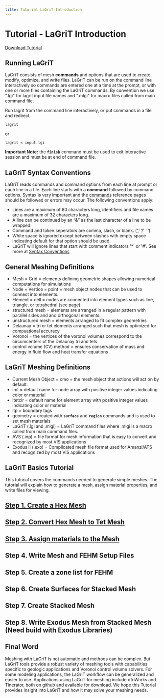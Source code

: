 ```yaml
---
title: Tutorial LaGriT Introduction
---
```


# Tutorial - LaGriT Introduction

<div class="button" id="button-3">
   <div id="circle"></div>
   <a href="{{ "/pages/tutorial/lagrit_introduction/index" | relative_url }}">Download Tutorial</a>
</div>


## Running LaGriT

LaGriT consists of mesh **commands** and options that are used to create, modify, optimize, and write files. LaGriT can be run on the command line interactively so commands are entered one at a time at the prompt, or with one or more files containing the LaGriT commands. By convention we use ".lgi" for lagrit input file names and ".mlgi" for macro files called from main command file.

Run lagrit from the command line interactively, or put commands in a file and redirect.
```
lagrit
```
or
```
lagrit < input.lgi
```
**Important Note:** the **`finish`** command must be used to exit interactive session and must be at end of command file.

## LaGriT Syntax Conventions

LaGriT reads commands and command options from each line at prompt or each line in a file. Each line starts with a **command** followed by command options. Syntax is very important and the [commands](https://lanl.github.io/LaGriT/pages/commands.html) reference pages should be followed or errors may occur. The following conventions apply:

- Lines are a maximum of 80 characters long, identifiers and file names are a maximum of 32 characters long.
- A line can be continued by an “&” as the last character of a line to be wrapped.
- Command and token seperators are comma, slash, or blank. (‘,’ ‘/’ ‘ ‘).
- White space is ignored except between slashes with empty space indicating default for that option should be used.
- LaGriT will ignore lines that start with comment indicators '*' or '#'.
See more at [Syntax Conventions](https://lanl.github.io/LaGriT/pages/docs/conventions.html)

## General Meshing Definitions

- Mesh = Grid = elements defining geometric shapes allowing numerical computations for simulations 
- Node = Vertice = point = mesh object nodes that can be used to connect into elements.
- Element = cell = nodes are connected into element types such as line, triangle, or tetrahedral (see page)
- structured mesh = elements are arranged in a regular pattern with parallel sides and and orthogonal elements.
- unstructured mesh = elements arranged to fit complex geometries
- Delaunay = tri or tet elements arranged such that mesh is optimized for compuational accuracy
- Voronoi = the vertices of the voronoi volumes correspond to the circumcenters of the Delaunay tri and tets 
- control volume (CV) method = ensures conservation of mass and energy in fluid flow and heat transfer equations

## LaGriT Meshing Definitions

- Current Mesh Object = cmo = the mesh object that actions will act on by default.
- imt = default name for node array with positive integer values indicating color or material
- itetclr = default name for element array with positive integer values indicating color or material
- itp = boundary tags
- geometry = created with **`surface`** and **`region`** commands and is used to set mesh materials
- LaGriT (.lgi and .mlgi) = LaGriT command files where .mlgi is a macro called from main command files.
- AVS (.inp) = file format for mesh information that is easy to convert and recognized by most VIS applications
- Exodus II (.exo) = Complicated mesh file format used for Amanzi/ATS and recognized by most VIS applications


## LaGriT Basics Tutorial 

This tutorial covers the commands needed to generate simple meshes. The tutorial will explain how to generate a mesh, assign material properties, and write files for viewing.


## [Step 1. Create a Hex Mesh](step_01.md)

## [Step 2. Convert Hex Mesh to Tet Mesh](step_02.md)

## [Step 3. Assign materials to the Mesh](step_03.md)

## Step 4. Write Mesh and FEHM Setup Files 

## Step 5. Create a zone list for FEHM 

## Step 6. Create Surfaces for Stacked Mesh

## Step 7. Create Stacked Mesh

## Step 8. Write Exodus Mesh from Stacked Mesh (Need build with Exodus Libraries)

## Final Word

Meshing with LaGriT is not automatic and methods can be complex. But LaGriT tools provide a robust variety of meshing tools with capabilities specific to geologic applications and Voronoi control volume solvers. For some modeling applications, the LaGriT workflow can be generalized and easier to use. Applications using LaGriT for meshing include dfnWorks and Tinerator, both on github and available for download. We hope this Tutorial provides insight into LaGriT and how it may solve your meshing needs.

